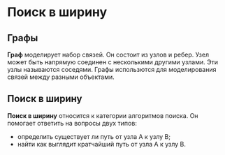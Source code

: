  # Поиск в ширину
 ## Графы
**Граф** моделирует набор связей. Он состоит из узлов и ребер. Узел может быть напрямую соединен с несколькими другими узлами. Эти узлы называются соседями. Графы использются для моделирования связей между разными объектами. 
## Поиск в ширину 
**Поиск в ширину** относится к категории алгоритмов поиска. Он помогает ответить на вопросы двух типов:
* определить существует ли путь от узла A к узлу B;
* найти как выглядит кратчайший путь от узла A к узлу B.

